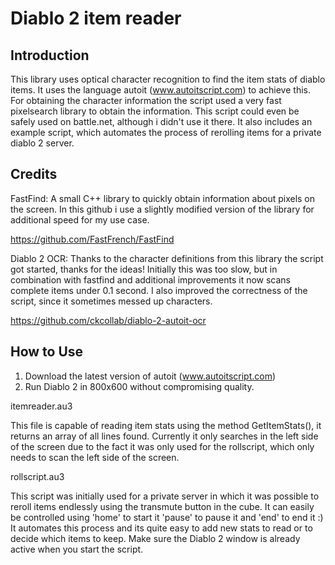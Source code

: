 Diablo 2 item reader
========


Introduction
------------

This library uses optical character recognition to find the item stats of diablo items. It uses the language autoit (www.autoitscript.com) to achieve this. For obtaining the character information the script used a very fast pixelsearch library to obtain the information.
This script could even be safely used on battle.net, although i didn't use it there. It also includes an example script, which automates the process of rerolling items for a private diablo 2 server.

Credits
------------
FastFind:
A small C++ library to quickly obtain information about pixels on the screen. In this github i use a slightly modified version of the library for additional speed for my use case.


https://github.com/FastFrench/FastFind

Diablo 2 OCR:
Thanks to the character definitions from this library the script got started, thanks for the ideas!
Initially this was too slow, but in combination with fastfind and additional improvements it now scans complete items under 0.1 second.
I also improved the correctness of the script, since it sometimes messed up characters.


https://github.com/ckcollab/diablo-2-autoit-ocr

How to Use
------------------

1. Download the latest version of autoit (www.autoitscript.com)
2. Run Diablo 2 in 800x600 without compromising quality.

itemreader.au3

This file is capable of reading item stats using the method GetItemStats(), it returns an array of all lines found. 
Currently it only searches in the left side of the screen due to the fact it was only used for the rollscript, which only needs to scan the left side of the screen.

rollscript.au3

This script was initially used for a private server in which it was possible to reroll items endlessly using the transmute button in the cube. It can easily be controlled using 'home' to start it 'pause' to pause it and 'end' to end it :)
It automates this process and its quite easy to add new stats to read or to decide which items to keep.
Make sure the Diablo 2 window is already active when you start the script.
